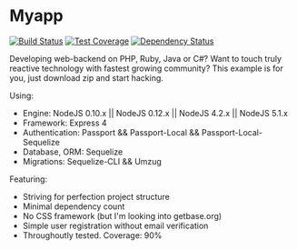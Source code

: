 Myapp
=====

[![Build Status](https://api.travis-ci.org/rafis/nodejs-express-passport-sequelize-example.svg?branch=master)](http://travis-ci.org/rafis/nodejs-express-passport-sequelize-example) [![Test Coverage](https://codeclimate.com/github/rafis/nodejs-express-passport-sequelize-example/badges/coverage.svg)](https://codeclimate.com/github/rafis/nodejs-express-passport-sequelize-example/coverage) [![Dependency Status](https://david-dm.org/rafis/nodejs-express-passport-sequelize-example.svg)](https://david-dm.org/rafis/nodejs-express-passport-sequelize-example)

Developing web-backend on PHP, Ruby, Java or C#? Want to touch truly reactive technology with fastest growing community? This example is for you, just download zip and start hacking.

Using:
* Engine: NodeJS 0.10.x || NodeJS 0.12.x || NodeJS 4.2.x || NodeJS 5.1.x
* Framework: Express 4
* Authentication: Passport && Passport-Local && Passport-Local-Sequelize
* Database, ORM: Sequelize
* Migrations: Sequelize-CLI && Umzug

Featuring:
* Striving for perfection project structure
* Minimal dependency count
* No CSS framework (but I'm looking into getbase.org)
* Simple user registration without email verification
* Throughoutly tested. Coverage: 90%
